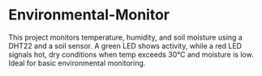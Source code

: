 # Environmental-Monitor
This project monitors temperature, humidity, and soil moisture using a DHT22 and a soil sensor. A green LED shows activity, while a red LED signals hot, dry conditions when temp exceeds 30°C and moisture is low. Ideal for basic environmental monitoring.
